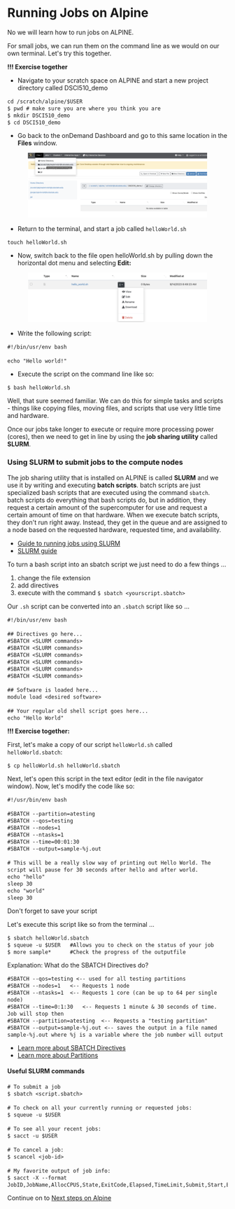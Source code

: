 # Running Jobs on Alpine

No we will learn how to run jobs on ALPINE.

For small jobs, we can run them on the command line as we would on our own terminal. Let's try this together.

**!!! Exercise together**

- Navigate to your scratch space on ALPINE and start a new project directory called DSCI510_demo

```
cd /scratch/alpine/$USER
$ pwd # make sure you are where you think you are
$ mkdir DSCI510_demo
$ cd DSCI510_demo
```

- Go back to the onDemand Dashboard and go to this same location in the **Files** window.

<p align="center">
<img width="410" alt="DSCI510_demo" src="https://github.com/jesshill/CSU-2025FA-DSCI-510-001_LINUX_as_a_computational_platform/blob/main/Images/DSCI510_demo.png">
</p>

- Return to the terminal, and start a job called `helloWorld.sh`

```
touch helloWorld.sh
```

- Now, switch back to the file open helloWorld.sh by pulling down the horizontal dot menu and selecting **Edit:**

<p align="center">
<img width="410" alt="script_edit_demo" src="https://github.com/jesshill/CSU-2025FA-DSCI-510-001_LINUX_as_a_computational_platform/blob/main/Images/scriptEditDemo.png">
</p>

- Write the following script:

```
#!/bin/usr/env bash
 
echo "Hello world!"
```

- Execute the script on the command line like so:

```
$ bash helloWorld.sh
```

Well, that sure seemed familiar. We can do this for simple tasks and scripts - things like copying files, moving files, and scripts that use very little time and hardware.

Once our jobs take longer to execute or require more processing power (cores), then we need to get in line by using the **job sharing utility** called **SLURM**.

### Using SLURM to submit jobs to the compute nodes

The job sharing utility that is installed on ALPINE is called **SLURM** and we use it by writing and executing **batch scripts**. batch scripts are just specialized bash scripts that are executed using the command `sbatch`. batch scripts do everything that bash scripts do, but in addition, they request a certain amount of the supercomputer for use and request a certain amount of time on that hardware. When we execute batch scripts, they don't run right away. Instead, they get in the queue and are assigned to a node based on the requested hardware, requested time, and availability.

- [Guide to running jobs using SLURM](https://curc.readthedocs.io/en/latest/running-jobs/batch-jobs.html)
- [SLURM guide](https://slurm.schedmd.com/sbatch.html)

To turn a bash script into an sbatch script we just need to do a few things …
1. change the file extension
2. add directives
3. execute with the command `$ sbatch <yourscript.sbatch>`

Our `.sh` script can be converted into an `.sbatch` script like so …

```
#!/bin/usr/env bash
 
## Directives go here...
#SBATCH <SLURM commands>
#SBATCH <SLURM commands>
#SBATCH <SLURM commands>
#SBATCH <SLURM commands>
#SBATCH <SLURM commands>
#SBATCH <SLURM commands>
 
## Software is loaded here...
module load <desired software>
 
## Your regular old shell script goes here...
echo "Hello World"
```

**!!! Exercise together:**

First, let's make a copy of our script `helloWorld.sh` called `helloWorld.sbatch`:

```
$ cp helloWorld.sh helloWorld.sbatch
```

Next, let's open this script in the text editor (edit in the file navigator window). Now, let's modify the code like so:

```
#!/usr/bin/env bash
 
#SBATCH --partition=atesting
#SBATCH --qos=testing
#SBATCH --nodes=1
#SBATCH --ntasks=1
#SBATCH --time=00:01:30
#SBATCH --output=sample-%j.out
 
# This will be a really slow way of printing out Hello World. The script will pause for 30 seconds after hello and after world.
echo "hello"
sleep 30
echo "world"
sleep 30
```

Don't forget to save your script

Let's execute this script like so from the terminal …

```
$ sbatch helloWorld.sbatch
$ squeue -u $USER   #Allows you to check on the status of your job
$ more sample*      #Check the progress of the outputfile
```

Explanation: What do the SBATCH Directives do?

```
#SBATCH --qos=testing <-- used for all testing partitions 
#SBATCH --nodes=1   <-- Requests 1 node
#SBATCH --ntasks=1  <-- Requests 1 core (can be up to 64 per single node)
#SBATCH --time=0:1:30   <-- Requests 1 minute & 30 seconds of time. Job will stop then
#SBATCH --partition=atesting  <-- Requests a "testing partition"
#SBATCH --output=sample-%j.out <-- saves the output in a file named sample-%j.out where %j is a variable where the job number will output
```

- [Learn more about SBATCH Directives](https://curc.readthedocs.io/en/latest/running-jobs/batch-jobs.html)
- [Learn more about Partitions](https://curc.readthedocs.io/en/latest/running-jobs/job-resources.html)

#### Useful SLURM commands

```
# To submit a job
$ sbatch <script.sbatch> 
 
# To check on all your currently running or requested jobs:
$ squeue -u $USER
 
# To see all your recent jobs:
$ sacct -u $USER
 
# To cancel a job:
$ scancel <job-id>
 
# My favorite output of job info:
$ sacct -X --format JobID,JobName,AllocCPUS,State,ExitCode,Elapsed,TimeLimit,Submit,Start,End
```

Continue on to [Next steps on Alpine](4-8_Next_Steps_on_Alpine.md)
